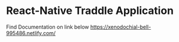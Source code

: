 # React-Native Traddle Application

Find Documentation on link below
https://xenodochial-bell-995486.netlify.com/
